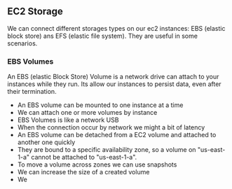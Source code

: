 ## EC2 Storage

We can connect different storages types on our ec2 instances: EBS (elastic block store) ans EFS (elastic file system).
They are useful in some scenarios.

### EBS Volumes

An EBS (elastic Block Store) Volume is a network drive can attach to your instances while they run. Its allow our
instances to persist data, even after their termination. 

- An EBS volume can be mounted to one instance at a time
- We can attach one or more volumes by instance
- EBS Volumes is like a network USB
- When the connection occur by network we might a bit of latency
- An EBS volume can be detached from a EC2 volume and attached to another one quickly
- They are bound to a specific availability zone, so a volume on "us-east-1-a" cannot be attached to "us-east-1-a". 
- To move a volume across zones we can use snapshots
- We can increase the size of a created volume
- We 